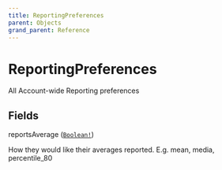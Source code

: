 ```yaml
---
title: ReportingPreferences
parent: Objects
grand_parent: Reference
---
```


# ReportingPreferences

All Account-wide Reporting preferences

## Fields

<div class="field-entry ">
  <span id="reportsaverage" class="field-name anchored">reportsAverage (<code><a href="/docs/reference/scalar/boolean">Boolean!</a></code>)</span>

  <div class="description-wrapper">
   <p>How they would like their averages reported. E.g. mean, media, percentile_80</p>

  </div>
</div>

